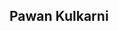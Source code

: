 ## Pawan Kulkarni

<!--
**pawankulkarni13/pawankulkarni13** is a ✨ _special_ ✨ repository because its `README.md` (this file) appears on your GitHub profile.



![Pawan's GitHub stats](https://github-readme-stats.vercel.app/api?username=pawankulkarni13&show_icons=true&theme=radical)

### A Good Thought to Read out. !
![Quote](https://github-readme-quotes.herokuapp.com/quote?theme=dark&quoteCategory=motivational)

### Never miss a chance to Laugh. Read out a Joke. !  
<img src="https://readme-jokes.vercel.app/api" alt="Jokes Card" />

How to reach me:
[![Linkedin: PawanKulkarni](https://img.shields.io/badge/pawankulkarni-blue?style=flat-square&logo=Linkedin&logoColor=white&link=https://www.linkedin.com/in/kulkarnipawan/)](https://www.linkedin.com/in/kulkarnipawan/)

<p><img align="center" src="https://github-readme-stats.vercel.app/api/top-langs?username=pawankulkarni13&show_icons=true&locale=en&layout=compact" alt="pawankulkarni13" /></p>
